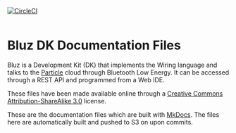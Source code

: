 [![CircleCI](https://circleci.com/gh/bluzDK/bluz-docs.svg?style=svg)](https://circleci.com/gh/bluzDK/bluz-docs)

<p align="center" >
<img src="http://bluz.io/static/img/logo.png" alt="" title="">
</p>

Bluz DK Documentation Files
==========
Bluz is a Development Kit (DK) that implements the Wiring language and talks to the [Particle](https://www.particle.io/) cloud through Bluetooth Low Energy. It can be accessed through a REST API and programmed from a Web IDE.

These files have been made available online through a [Creative Commons Attribution-ShareAlike 3.0](http://creativecommons.org/licenses/by-sa/3.0/) license.

These are the documentation files which are built with [MkDocs](http://www.mkdocs.org/). The files here are automatically built and pushed to S3 on upon commits.